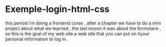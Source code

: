 # Exemple-login-html-css
this period i'm doing a frontend corse , after a chapter we have to do a mini project  about what we learned , the last lesson it was about the formolaire , so this is the goal of my web site
a web site that you can put on ityour personal information to log in .
